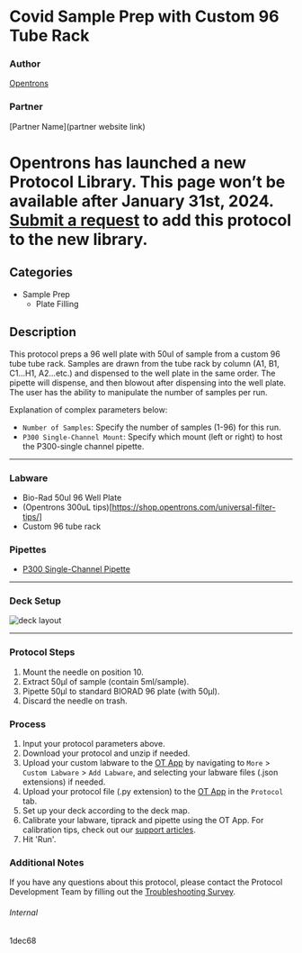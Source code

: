 # Covid Sample Prep with Custom 96 Tube Rack

### Author
[Opentrons](https://opentrons.com/)

### Partner
[Partner Name](partner website link)


# Opentrons has launched a new Protocol Library. This page won’t be available after January 31st, 2024. [Submit a request](https://docs.google.com/forms/d/e/1FAIpQLSdYYp9QCKow4nn0KlCVsMS3HX0eJ0N9O7-erajKvcpT0lWbSg/viewform) to add this protocol to the new library.

## Categories
* Sample Prep
	* Plate Filling

## Description
This protocol preps a 96 well plate with 50ul of sample from a custom 96 tube tube rack. Samples are drawn from the tube rack by column (A1, B1, C1...H1, A2...etc.) and dispensed to the well plate in the same order. The pipette will dispense, and then blowout after dispensing into the well plate. The user has the ability to manipulate the number of samples per run. 

Explanation of complex parameters below:
* `Number of Samples`: Specify the number of samples (1-96) for this run.
* `P300 Single-Channel Mount`: Specify which mount (left or right) to host the P300-single channel pipette.

---

### Labware
* Bio-Rad 50ul 96 Well Plate
* (Opentrons 300uL tips)[https://shop.opentrons.com/universal-filter-tips/]
* Custom 96 tube rack

### Pipettes
* [P300 Single-Channel Pipette](https://shop.opentrons.com/pipettes/)

---

### Deck Setup
![deck layout](https://opentrons-protocol-library-website.s3.amazonaws.com/custom-README-images/1dec68/Screen+Shot+2022-02-22+at+11.29.54+AM.png)

---

### Protocol Steps
1. Mount the needle on position 10.
2. Extract 50µl of sample (contain 5ml/sample).
3. Pipette 50µl to standard BIORAD 96 plate (with 50µl).
4. Discard the needle on trash.

### Process
1. Input your protocol parameters above.
2. Download your protocol and unzip if needed.
3. Upload your custom labware to the [OT App](https://opentrons.com/ot-app) by navigating to `More` > `Custom Labware` > `Add Labware`, and selecting your labware files (.json extensions) if needed.
4. Upload your protocol file (.py extension) to the [OT App](https://opentrons.com/ot-app) in the `Protocol` tab.
5. Set up your deck according to the deck map.
6. Calibrate your labware, tiprack and pipette using the OT App. For calibration tips, check out our [support articles](https://support.opentrons.com/en/collections/1559720-guide-for-getting-started-with-the-ot-2).
7. Hit 'Run'.

### Additional Notes
If you have any questions about this protocol, please contact the Protocol Development Team by filling out the [Troubleshooting Survey](https://protocol-troubleshooting.paperform.co/).

###### Internal
1dec68
